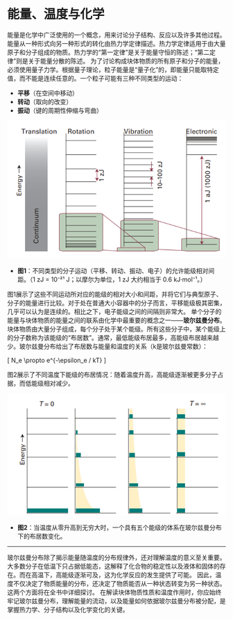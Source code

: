 # 能量、温度与化学  

能量是化学中广泛使用的一个概念，用来讨论分子结构、反应以及许多其他过程。能量从一种形式向另一种形式的转化由热力学定律描述。热力学定律适用于由大量原子和分子组成的物质。热力学的“第一定律”是关于能量守恒的陈述；“第二定律”则是关于能量分散的陈述。 为了讨论构成块体物质的所有原子和分子的能量，必须使用量子力学。根据量子理论，粒子能量是“量子化”的，即能量只能取特定值，而不能是连续任意的。一个粒子可能有三种不同类型的运动：  

- **平移**（在空间中移动）  
- **转动**（取向的改变）  
- **振动**（键的周期性伸缩与弯曲）  

![不同类型的分子运动（平移、转动、振动、电子）的允许能级相对间距](figs/ex12.6_1.png)

- **图1**：不同类型的分子运动（平移、转动、振动、电子）的允许能级相对间距。（1 zJ = 10⁻²¹ J；以摩尔为单位，1 zJ 大约相当于 0.6 kJ·mol⁻¹。） 

图1展示了这些不同运动所对应的能级的相对大小和间距，并将它们与典型原子、分子的能量进行比较。对于处在普通大小容器中的分子而言，平移能级极其密集，几乎可以认为是连续的。相比之下，电子能级之间的间隔则非常大。  单个分子的能量与块体物质的能量之间的联系由化学中最重要的概念之一——**玻尔兹曼分布**。块体物质由大量分子组成，每个分子处于某个能级。所有这些分子中，某个能级上的分子数称为该能级的“布居数”。通常，最低能级布居最多，高能级布居越来越少。玻尔兹曼分布给出了布居数与能量和温度的关系（k是玻尔兹曼常数）：  

\[
N_e \propto e^{-\epsilon_e / kT}
\]

图2展示了不同温度下能级的布居情况：随着温度升高，高能级逐渐被更多分子占据，而低能级相对减少。  


![玻尔兹曼分布随温度的变化](figs/ex12.6_2.png)
- **图2**：当温度从零升高到无穷大时，一个具有五个能级的体系在玻尔兹曼分布下的布居数变化。

---

玻尔兹曼分布除了揭示能量随温度的分布规律外，还对理解温度的意义至关重要。大多数分子在低温下只占据低能态，这解释了化合物的稳定性以及液体和固体的存在。而在高温下，高能级逐渐可及，这为化学反应的发生提供了可能。  因此，温度不仅决定了物质能量的分布，还决定了物质能否从一种状态转变为另一种状态。这两个方面将在全书中详细探讨。  在解读块体物质性质和温度作用时，你应始终牢记玻尔兹曼分布，理解能量的流动，以及能量如何依据玻尔兹曼分布被分配，是掌握热力学、分子结构以及化学变化的关键。  
